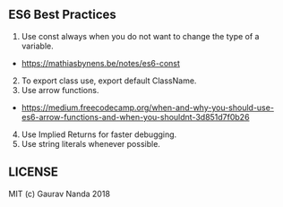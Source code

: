 ## ES6 Best Practices

1. Use const always when you do not want to change the type of a variable.
 * https://mathiasbynens.be/notes/es6-const
2. To export class use, export default ClassName.
3. Use arrow functions.
 * https://medium.freecodecamp.org/when-and-why-you-should-use-es6-arrow-functions-and-when-you-shouldnt-3d851d7f0b26
4. Use Implied Returns for faster debugging.
5. Use string literals whenever possible.

## LICENSE

MIT (c) Gaurav Nanda 2018
